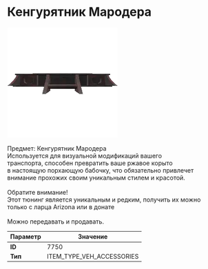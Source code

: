# Кенгурятник Мародера

![Item Image](../img/7750.webp?raw=true)

Предмет: Кенгурятник Мародера<br>Используется для визуальной модификаций вашего<br>транспорта, способен превратить ваше ржавое корыто<br>в настоящую порхающую бабочку, что обязательно привлечет<br>внимание прохожих своим уникальным стилем и красотой.<br><br>Обратите внимание!<br>Этот тюнинг является уникальным и редким, получить их можно<br>только с ларца Arizona или в донате<br><br>Можно передавать и продавать.


| Параметр | Значение |
|----------|----------|
| **ID** | 7750 |
| **Тип** | ITEM_TYPE_VEH_ACCESSORIES |

